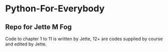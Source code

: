 # Python-For-Everybody

## Repo for Jette M Fog

Code to chapter 1 to 11 is written by Jette, 12+ are codes supplied by course and edited by Jette.